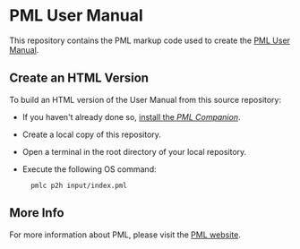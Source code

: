 # PML User Manual

This repository contains the PML markup code used to create the [PML User Manual].

## Create an HTML Version

To build an HTML version of the User Manual from this source repository:

- If you haven't already done so, [install the _PML Companion_].
- Create a local copy of this repository.
- Open a terminal in the root directory of your local repository.
- Execute the following OS command:

        pmlc p2h input/index.pml


## More Info

For more information about PML, please visit the [PML website].

<!-----------------------------------------------------------------------------
                               REFERENCE LINKS
------------------------------------------------------------------------------>

[PML website]: https://www.pml-lang.dev "Visit the PML website"
[PML User Manual]: https://www.pml-lang.dev/docs/user_manual/index.html "View the online PML User Manual"
[install the _PML Companion_]: https://www.pml-lang.dev/downloads/install.html "Go to PMLC download page"

<!-- EOF -->
